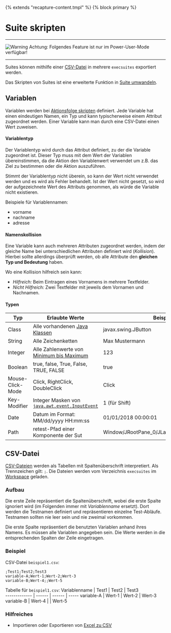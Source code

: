 {% extends "recapture-content.tmpl" %}
{% block primary %}

Suite skripten
=====================

___
![Warning](../../icons/warning.png) Achtung: Folgendes Feature ist nur im Power-User-Mode verfügbar!
___

Suites können mithilfe einer [CSV-Datei](https://de.wikipedia.org/wiki/CSV_(Dateiformat)) in mehrere `execsuites` exportiert werden.

Das Skripten von Suites ist eine erweiterte Funktion in [Suite umwandeln](suite-umwandeln.md). 

## Variablen

Variablen werden bei [Aktionsfolge skripten](aktionsfolge-skripten.md) definiert. Jede Variable hat einen eindeutigen Namen, ein Typ und kann typischerweise einem Attribut zugeordnet werden. Einer Variable kann man durch eine CSV-Datei einen Wert zuweisen.

#### Variablentyp

Der Variablentyp wird durch das Attribut definiert, zu der die Variable zugeordnet ist. Dieser Typ muss mit dem Wert der Variablen übereinstimmen, da die Aktion den Variablenwert verwendet um z.B. das Ziel zu bestimmen oder die Aktion auszuführen. 

Stimmt der Variablentyp nicht überein, so kann der Wert nicht verwendet werden und es wird als Fehler behandelt. Ist der Wert nicht gesetzt, so wird der aufgezeichnete Wert des Attributs genommen, als würde die Variable nicht existieren.

Beispiele für Variablennamen:  
* vorname
* nachname
* adresse

#### Namenskollision

Eine Variable kann auch mehreren Attributen zugeordnet werden, indem der gleiche Name bei unterschiedlichen Attributen definiert wird (*Kollision*). Hierbei sollte allerdings überprüft werden, ob alle Attribute den **gleichen Typ und Bedeutung** haben. 

Wo eine Kollision hilfreich sein kann:
* *Hilfreich:* Beim Eintragen eines Vornamens in mehrere Textfelder.
* *Nicht Hilfreich:* Zwei Textfelder mit jeweils dem Vornamen und Nachnamen.

#### Typen

Typ | Erlaubte Werte | Beispiel
--- | -------------- | ---
Class | Alle vorhandenen [Java Klassen](https://docs.oracle.com/javase/6/docs/api/) | javax.swing.JButton
String | Alle Zeichenketten | Max Mustermann
Integer | Alle Zahlenwerte von [Minimum bis Maximum](https://docs.oracle.com/javase/6/docs/api/constant-values.html#java.lang.Integer.MAX_VALUE) | 123
Boolean | true, false, True, False, TRUE, FALSE | true
Mouse-Click-Mode | Click, RightClick, DoubleClick | Click
Key-Modifier | Integer Masken von [`java.awt.event.InputEvent`](https://docs.oracle.com/javase/6/docs/api/constant-values.html#java.awt.event.InputEvent.SHIFT_MASK) | 1 (für Shift)
Date | Datum im Format: MM/dd/yyyy HH:mm:ss | 01/01/2018 00:00:01
Path | retest-Pfad einer Komponente der Sut | Window/JRootPane_0/JLayeredPane_0/JButton_0

## CSV-Datei

[CSV-Dateien](https://de.wikipedia.org/wiki/CSV_(Dateiformat)) werden als Tabellen mit Spaltenüberschrift interpretiert. Als Trennzeichen gilt: `;`. Die Dateien werden vom Verzeichnis `execsuites` im [Workspace](../konfiguration/verzeichnisse.md) geladen.

### Aufbau

Die erste Zeile repräsentiert die Spaltenüberschrift, wobei die erste Spalte ignoriert wird (im Folgenden immer mit *Variablenname* ersetzt). Dort werden die Testnamen definiert und repräsentieren einzelne Test-Abläufe. Testnamen sollten nie leer sein und nie zweimal vorkommen.

Die erste Spalte repräsentiert die benutzten Variablen anhand ihres Namens. Es müssen alle Variablen angegeben sein. Die Werte werden in die entsprechenden Spalten der Zeile eingetragen.

### Beispiel

CSV-Datei `beispiel1.csv`:
```text
;Test1;Test2;Test3
variable-A;Wert-1;Wert-2;Wert-3
variable-B;Wert-4;;Wert-5
```
Tabelle für `beispiel1.csv`:
Variablenname | Test1  | Test2  | Test3  
------------- | ------ | ------ | -----
variable-A    | Wert-1 | Wert-2 | Wert-3
variable-B    | Wert-4 |        | Wert-5

### Hilfreiches

* Importieren oder Exportieren von [Excel zu CSV](https://support.office.com/de-de/article/importieren-oder-exportieren-von-textdateien-txt-oder-csv-5250ac4c-663c-47ce-937b-339e391393ba?ui=de-DE&rs=de-DE&ad=DE)
